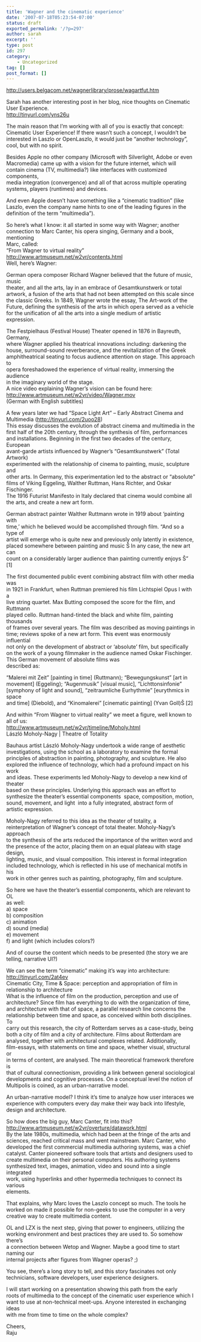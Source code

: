 ```yaml
---
title: 'Wagner and the cinematic experience'
date: '2007-07-18T05:23:54-07:00'
status: draft
exported_permalink: '/?p=297'
author: sarah
excerpt: ''
type: post
id: 297
category:
    - Uncategorized
tag: []
post_format: []
---
```

http://users.belgacom.net/wagnerlibrary/prose/wagartfut.htm

Sarah has another interesting post in her blog, nice thoughts on Cinematic  
User Experience.  
http://tinyurl.com/yns26u

The main reason that I’m working with all of you is exactly that concept:  
Cinematic User Experience! If there wasn’t such a concept, I wouldn’t be  
interested in Laszlo or OpenLaszlo, it would just be “another technology”,  
cool, but with no spirit.

Besides Apple no other company (Microsoft with Silverlight, Adobe or even  
Macromedia) came up with a vision for the future internet, which will  
contain cinema (TV, multimedia?) like interfaces with customized components,  
media integration (convergence) and all of that across multiple operating  
systems, players (runtimes) and devices.

And even Apple doesn’t have something like a “cinematic tradition” (like  
Laszlo, even the company name hints to one of the leading figures in the  
definition of the term “multimedia”).

So here’s what I know: it all started in some way with Wagner; another  
connection to Marc Canter, his opera singing, Germany and a book, mentioning  
Marc, called:  
“From Wagner to virtual reality” http://www.artmuseum.net/w2vr/contents.html  
Well, here’s Wagner:

German opera composer Richard Wagner believed that the future of music, music  
theater, and all the arts, lay in an embrace of Gesamtkunstwerk or total  
artwork, a fusion of the arts that had not been attempted on this scale since  
the classic Greeks. In 1849, Wagner wrote the essay, The Art-work of the  
Future, defining the synthesis of the arts in which opera served as a vehicle  
for the unification of all the arts into a single medium of artistic  
expression.

The Festpielhaus (Festival House) Theater opened in 1876 in Bayreuth, Germany,  
where Wagner applied his theatrical innovations including: darkening the  
house, surround-sound reverberance, and the revitalization of the Greek  
amphitheatrical seating to focus audience attention on stage. This approach to  
opera foreshadowed the experience of virtual reality, immersing the audience  
in the imaginary world of the stage.  
A nice video explaining Wagner’s vision can be found here:  
http://www.artmuseum.net/w2vr/video/Wagner.mov  
(German with English subtitles)

A few years later we had “Space Light Art” – Early Abstract Cinema and  
Multimedia (http://tinyurl.com/2uoo28)  
This essay discusses the evolution of abstract cinema and multimedia in the  
first half of the 20th century, through the synthesis of film, performances  
and installations. Beginning in the first two decades of the century, European  
avant-garde artists influenced by Wagner’s “Gesamtkunstwerk” (Total Artwork)  
experimented with the relationship of cinema to painting, music, sculpture and  
other arts. In Germany, this experimentation led to the abstract or “absolute”  
films of Viking Eggeling, Walther Ruttman, Hans Richter, and Oskar Fischinger.  
The 1916 Futurist Manifesto in Italy declared that cinema would combine all  
the arts, and create a new art form.

German abstract painter Walther Ruttmann wrote in 1919 about ‘painting with  
time,’ which he believed would be accomplished through film. “And so a type of  
artist will emerge who is quite new and previously only latently in existence,  
placed somewhere between painting and music Š In any case, the new art can  
count on a considerably larger audience than painting currently enjoys Š” \[1\]

The first documented public event combining abstract film with other media was  
in 1921 in Frankfurt, when Ruttman premiered his film Lichtspiel Opus I with a  
live string quartet. Max Butting composed the score for the film, and Ruttmann  
played cello. Ruttman hand-tinted the black and white film, painting thousands  
of frames over several years. The film was described as moving paintings in  
time; reviews spoke of a new art form. This event was enormously influential  
not only on the development of abstract or ‘absolute’ film, but specifically  
on the work of a young filmmaker in the audience named Oskar Fischinger.  
This German movement of absolute films was  
described as:

“Malerei mit Zeit” \[painting in time\] (Ruttmann); “Bewegungskunst” \[art in  
movement\] (Eggeling); “Augenmusik” \[visual music\], “Lichttonsinfonie”  
\[symphony of light and sound\], “zeitraumliche Eurhythmie” \[eurythmics in space  
and time\] (Diebold), and “Kinomalerei” \[cinematic painting\] (Yvan Goll)Š \[2\]

And within “From Wagner to virtual reality” we meet a figure, well known to  
all of us:  
http://www.artmuseum.net/w2vr/timeline/Moholy.html  
László Moholy-Nagy | Theatre of Totality

Bauhaus artist László Moholy-Nagy undertook a wide range of aesthetic  
investigations, using the school as a laboratory to examine the formal  
principles of abstraction in painting, photography, and sculpture. He also  
explored the influence of technology, which had a profound impact on his work  
and ideas. These experiments led Moholy-Nagy to develop a new kind of theater  
based on these principles. Underlying this approach was an effort to  
synthesize the theater’s essential components ­ space, composition, motion,  
sound, movement, and light ­ into a fully integrated, abstract form of  
artistic expression.

Moholy-Nagy referred to this idea as the theater of totality, a  
reinterpretation of Wagner’s concept of total theater. Moholy-Nagy’s approach  
to the synthesis of the arts reduced the importance of the written word and  
the presence of the actor, placing them on an equal plateau with stage design,  
lighting, music, and visual composition. This interest in formal integration  
included technology, which is reflected in his use of mechanical motifs in his  
work in other genres such as painting, photography, film and sculpture.

So here we have the theater’s essential components, which are relevant to OL  
as well:  
a) space  
b) composition  
c) animation  
d) sound (media)  
e) movement  
f) and light (which includes colors?)

And of course the content which needs to be presented (the story we are  
telling, narrative UI?)

We can see the term “cinematic” making it’s way into architecture:  
http://tinyurl.com/2at4ev  
Cinematic City, Time &amp; Space: perception and appropriation of film in  
relationship to architecture  
What is the influence of film on the production, perception and use of  
architecture? Since film has everything to do with the organization of time,  
and architecture with that of space, a parallel research line concerns the  
relationship between time and space, as conceived within both disciplines. To  
carry out this research, the city of Rotterdam serves as a case-study, being  
both a city of film and a city of architecture. Films about Rotterdam are  
analysed, together with architectural complexes related. Additionally,  
film-essays, with statements on time and space, whether visual, structural or  
in terms of content, are analysed. The main theoretical framework therefore is  
that of cultural connectionism, providing a link between general sociological  
developments and cognitive processes. On a conceptual level the notion of  
Multipolis is coined, as an urban-narrative model.

An urban-narrative model? I think it’s time to analyze how user interaces we  
experience with computers every day make their way back into lifestyle,  
design and architecture.

So how does the big guy, Marc Canter, fit into this?  
http://www.artmuseum.net/w2vr/overture/datawork.html  
By the late 1980s, multimedia, which had been at the fringe of the arts and  
sciences, reached critical mass and went mainstream. Marc Canter, who  
developed the first commercial multimedia authoring systems, was a chief  
catalyst. Canter pioneered software tools that artists and designers used to  
create multimedia on their personal computers. His authoring systems  
synthesized text, images, animation, video and sound into a single integrated  
work, using hyperlinks and other hypermedia techniques to connect its various  
elements.

That explains, why Marc loves the Laszlo concept so much. The tools he  
worked on made it possible for non-geeks to use the computer in a very  
creative way to create multimedia content.

OL and LZX is the next step, giving that power to engineers, utilizing the  
working environment and best practices they are used to. So somehow there’s  
a connection between Wetop and Wagner. Maybe a good time to start naming our  
internal projects after figures from Wagner operas? ;)

You see, there’s a long story to tell, and this story fascinates not only  
technicians, software developers, user experience designers.

I will start working on a presentation showing this path from the early  
roots of multimedia to the concept of the cinematic user experience which I  
want to use at non-technical meet-ups. Anyone interested in exchanging ideas  
with me from time to time on the whole complex?

Cheers,  
Raju